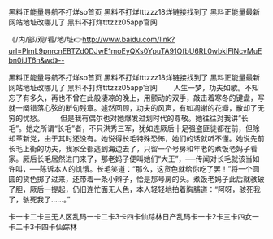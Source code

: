 黑料正能量导航不打烊so首页
黑料不打烊tttzzz18烊链接找到了
黑料正能量最新网站地址改哪儿了
黑料不打烊tttzzz05app官网


《/内/部/观/看/地/址👉http://www.baidu.com/link?url=PImL9pnrcnEBTZd0DJwE1moEyQXs0YpuTA91QfbU6RL0wbkiFlNcvMuEbn0iJT6n&wd》--

黑料正能量导航不打烊so首页
黑料不打烊tttzzz18烊链接找到了
黑料正能量最新网站地址改哪儿了
黑料不打烊tttzzz05app官网
　　人生一梦，功夫如歌。不知忘了有多久，再也不曾在此般凄凉的晚上，用颤动的双手，敲击着寒冬的键盘，写就一阕错落心弦的断句残章。遽然回顾，功夫的风声，有如凋谢的花瓣，散却了无穷的忧愁。
　　但是我有偶尔也对她爆发过划时代的尊敬。她往往对我讲“长毛”。她之所谓“长毛”者，不只洪秀三军，犹如连厥后十足强盗匪徒都在前，但除却革新党，由于其时还没有。她说得长毛特殊恐怖，她们的话就听不懂。她说先前长毛上街的功夫，我家全都逃到海边去了，只留一个号房和年老的煮饭老妈子看家。厥后长毛居然进门来了，那老妈子便叫她们“大王”，──传闻对长毛就该当如许叫，──陈诉本人的饥饿。长毛笑道：“那么，这货色就给你吃了罢！”将一个圆圆的货色掷了过来，还带着一条小辫子，恰是那号房的头。煮饭老妈子此后就骇破了胆，厥后一提起，仍旧连忙面无人色，本人轻轻地拍着胸脯道：“阿呀，骇死我了，骇死我了……。”





卡一卡二卡三无人区乱码一卡二卡3卡四卡仙踪林日产乱码卡一卡2卡三卡四女一卡二卡3卡四卡仙踪林
